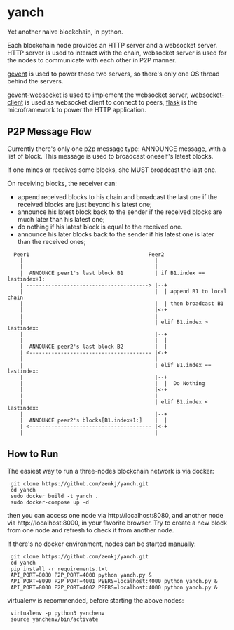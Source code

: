 # yanch
Yet another naive blockchain, in python.

Each blockchain node provides an HTTP server and a websocket server.
HTTP server is used to interact with the chain, websocket server is used
for the nodes to communicate with each other in P2P manner.

[gevent](https://github.com/gevent/gevent) is used to power these two
servers, so there's only one OS thread behind the servers.

[gevent-websocket](https://bitbucket.org/noppo/gevent-websocket) is used
to implement the websocket server,
[websocket-client](https://github.com/websocket-client/websocket-client)
is used as websocket client to connect to peers,
[flask](http://flask.pocoo.org/) is the microframework to power the HTTP
application.

## P2P Message Flow
Currently there's only one p2p message type: ANNOUNCE message, with a list of block.
This message is used to broadcast oneself's latest blocks.

If one mines or receives some blocks, she MUST broadcast the last one.

On receiving blocks, the receiver can:
 - append received blocks to his chain and broadcast the last one if the received
   blocks are just beyond his latest one;
 - announce his latest block back to the sender if the received blocks are much later
   than his latest one;
 - do nothing if his latest block is equal to the received one.
 - announce his later blocks back to the sender if his latest one is later 
   than the received ones;


```
  Peer1                                      Peer2
    |                                          |
    |                                          |
    |  ANNOUNCE peer1's last block B1          | if B1.index == lastindex+1:
    | ---------------------------------------> |--+
    |                                          |  | append B1 to local chain
    |                                          |  | then broadcast B1
    |                                          |<-+
    |                                          |
    |                                          | elif B1.index > lastindex:
    |                                          |--+
    |                                          |  |
    |  ANNOUNCE peer2's last block B2          |  |
    | <--------------------------------------- |<-+
    |                                          |
    |                                          | elif B1.index == lastindex:
    |                                          |--+
    |                                          |  |  Do Nothing
    |                                          |<-+
    |                                          |
    |                                          | elif B1.index < lastindex:
    |                                          |--+
    |  ANNOUNCE peer2's blocks[B1.index+1:]    |  |
    | <--------------------------------------- |<-+
    |                                          |
```

## How to Run
The easiest way to run a three-nodes blockchain network is via docker:

```
 git clone https://github.com/zenkj/yanch.git
 cd yanch
 sudo docker build -t yanch .
 sudo docker-compose up -d
```

then you can access one node via http://localhost:8080, and another node
via http://localhost:8000, in your favorite browser. Try to create a new block
from one node and refresh to check it from another node.

If there's no docker environment, nodes can be started manually:

```
 git clone https://github.com/zenkj/yanch.git
 cd yanch
 pip install -r requirements.txt
 API_PORT=8080 P2P_PORT=4000 python yanch.py &
 API_PORT=8090 P2P_PORT=4001 PEERS=localhost:4000 python yanch.py &
 API_PORT=8000 P2P_PORT=4002 PEERS=localhost:4000 python yanch.py &
```

virtualenv is recommended, before starting the above nodes:

```
 virtualenv -p python3 yanchenv
 source yanchenv/bin/activate
```
